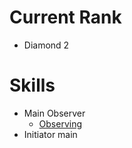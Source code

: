 # Current Rank
- Diamond 2
# Skills
- Main Observer
  - [Observing](https://sineontan.github.io/Observing)
- Initiator main
